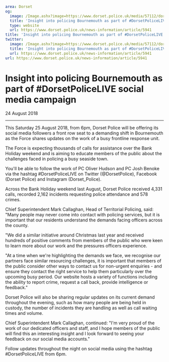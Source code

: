 ```yaml
area: Dorset
og:
  image: /Image.ashx?image=https://www.dorset.police.uk/media/57112/dorset-police-live.jpg&amp;amp;width=150
  title: 'Insight into policing Bournemouth as part of #DorsetPoliceLIVE social media campaign'
  type: website
  url: https://www.dorset.police.uk/news-information/article/5941
title: 'Insight into policing Bournemouth as part of #DorsetPoliceLIVE social media campaign |'
twitter:
  image: /Image.ashx?image=https://www.dorset.police.uk/media/57112/dorset-police-live.jpg&amp;amp;width=150
  title: 'Insight into policing Bournemouth as part of #DorsetPoliceLIVE social media campaign'
  url: https://www.dorset.police.uk/news-information/article/5941
url: https://www.dorset.police.uk/news-information/article/5941
```

# Insight into policing Bournemouth as part of #DorsetPoliceLIVE social media campaign

24 August 2018

* * *

This Saturday 25 August 2018, from 6pm, Dorset Police will be offering its social media followers a front row seat to a demanding shift in Bournemouth as the Force shares updates on the work of a busy frontline response unit.

The Force is expecting thousands of calls for assistance over the Bank Holiday weekend and is aiming to educate members of the public about the challenges faced in policing a busy seaside town.

You'll be able to follow the work of PC Oliver Hudson and PC Josh Benoke via the hashtag #DorsetPoliceLIVE on Twitter (@DorsetPolice), Facebook (Dorset Police) and Instagram (Dorset_Police).

Across the Bank Holiday weekend last August, Dorset Police received 4,331 calls, recorded 2,162 incidents requesting police attendance and 578 crimes.

Chief Superintendent Mark Callaghan, Head of Territorial Policing, said: "Many people may never come into contact with policing services, but it is important that our residents understand the demands facing officers across the county.

"We did a similar initiative around Christmas last year and received hundreds of positive comments from members of the public who were keen to learn more about our work and the pressures officers experience.

"At a time when we're highlighting the demands we face, we recognise our partners face similar resourcing challenges, it is important that members of the public consider other ways to contact us for non-urgent enquiries - and ensure they contact the right service to help them particularly over the upcoming busy period. Our website hosts a variety of functions including the ability to report crime, request a call back, provide intelligence or feedback."

Dorset Police will also be sharing regular updates on its current demand throughout the evening, such as how many people are being held in custody, the number of incidents they are handling as well as call waiting times and volume.

Chief Superintendent Mark Callaghan, continued: "I'm very proud of the work of our dedicated officers and staff, and I hope members of the public will find this an interesting insight and I look forward to seeing your feedback on our social media accounts."

Follow updates throughout the night on social media using the hashtag #DorsetPoliceLIVE from 6pm.
